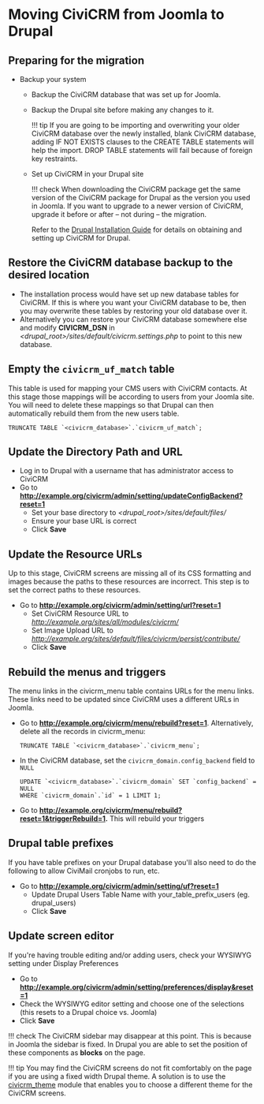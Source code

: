 # Moving CiviCRM from Joomla to Drupal

## Preparing for the migration

* Backup your system
    * Backup the CiviCRM database that was set up for Joomla.
    * Backup the Drupal site before making any changes to it.

        !!! tip
            If you are going to be importing and overwriting your older CiviCRM database over the newly installed, blank CiviCRM database, adding IF NOT EXISTS clauses to the CREATE TABLE statements will help the import. DROP TABLE statements will fail because of foreign key restraints.

    * Set up CiviCRM in your Drupal site

        !!! check
            When downloading the CiviCRM package get the same version of the CiviCRM package for Drupal as the version you used in Joomla. If you want to upgrade to a newer version of CiviCRM, upgrade it before or after – not during – the migration.

        Refer to the [Drupal Installation Guide](../../install/drupal7.md) for details on obtaining and setting up CiviCRM for Drupal.

## Restore the CiviCRM database backup to the desired location

* The installation process would have set up new database tables for CiviCRM. If this is where you want your CiviCRM database to be, then you may overwrite these tables by restoring your old database over it.
* Alternatively you can restore your CiviCRM database somewhere else and modify **CIVICRM_DSN** in _<drupal_root>/sites/default/civicrm.settings.php_ to point to this new database.

## Empty the `civicrm_uf_match` table

This table is used for mapping your CMS users with CiviCRM contacts. At this stage those mappings will be according to users from your Joomla site. You will need to delete these mappings so that Drupal can then automatically rebuild them from the new users table.

```
TRUNCATE TABLE `<civicrm_database>`.`civicrm_uf_match`;
```

## Update the Directory Path and URL

* Log in to Drupal with a username that has administrator access to CiviCRM
* Go to **http://example.org/civicrm/admin/setting/updateConfigBackend?reset=1**
    * Set your base directory to _<drupal_root>/sites/default/files/_
    * Ensure your base URL is correct
    * Click **Save**

## Update the Resource URLs

Up to this stage, CiviCRM screens are missing all of its CSS formatting and images because the paths to these resources are incorrect. This step is to set the correct paths to these resources.

* Go to **http://example.org/civicrm/admin/setting/url?reset=1**
    * Set CiviCRM Resource URL to _http://example.org/sites/all/modules/civicrm/_
    * Set Image Upload URL to _http://example.org/sites/default/files/civicrm/persist/contribute/_
    * Click **Save**

## Rebuild the menus and triggers

The menu links in the civicrm_menu table contains URLs for the menu links. These links need to be updated since CiviCRM uses a different URLs in Joomla.

* Go to **http://example.org/civicrm/menu/rebuild?reset=1**. Alternatively, delete all the records in civicrm_menu:
    ```
    TRUNCATE TABLE `<civicrm_database>`.`civicrm_menu`;
    ```
    
* In the CiviCRM database, set the `civicrm_domain.config_backend` field to `NULL`
    ```
    UPDATE `<civicrm_database>`.`civicrm_domain` SET `config_backend` = NULL
    WHERE `civicrm_domain`.`id` = 1 LIMIT 1;
    ```
    
* Go to **http://example.org/civicrm/menu/rebuild?reset=1&triggerRebuild=1.** This will rebuild your triggers

## Drupal table prefixes

If you have table prefixes on your Drupal database you'll also need to do the following to allow CiviMail cronjobs to run, etc.

* Go to **http://example.org/civicrm/admin/setting/uf?reset=1**
    * Update Drupal Users Table Name with your_table_prefix_users (eg. drupal_users)
    * Click **Save**

## Update screen editor

If you're having trouble editing and/or adding users, check your WYSIWYG setting under Display Preferences

* Go to **http://example.org/civicrm/admin/setting/preferences/display&reset=1**
* Check the WYSIWYG editor setting and choose one of the selections (this resets to a Drupal choice vs. Joomla)
* Click **Save**

!!! check
    The CiviCRM sidebar may disappear at this point. This is because in Joomla the sidebar is fixed. In Drupal you are able to set the position of these components as **blocks** on the page.


!!! tip
    You may find the CiviCRM screens do not fit comfortably on the page if you are using a fixed width Drupal theme. A solution is to use the [civicrm_theme](http://drupal.org/project/civicrm_theme) module that enables you to choose a different theme for the CiviCRM screens.